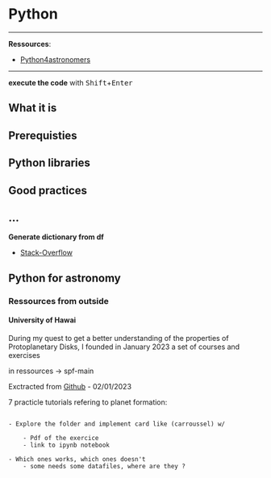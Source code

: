 # Python

***

**Ressources**:

- [Python4astronomers](https://python4astronomers.github.io/)

***


**execute the code** with <kbd>Shift</kbd>+<kbd>Enter</kbd>



## What it is

## Prerequisties

## Python libraries

## Good practices

## ...

**Generate dictionary from df** <br>
- <a href="https://stackoverflow.com/questions/26716616/convert-a-pandas-dataframe-to-a-dictionary">Stack-Overflow</a>
    
## Python for astronomy 

### Ressources from outside

#### University of Hawai

During my quest to get a better understanding of the properties of Protoplanetary Disks, I founded in January 2023 a set of courses and exercises 


in ressources -> spf-main 

Exctracted from [Github](https://github.com/interstellarmedium/spf) - 02/01/2023

7 practicle tutorials refering to planet formation:

```{note}

- Explore the folder and implement card like (carroussel) w/

    - Pdf of the exercice
    - link to ipynb notebook
    
- Which ones works, which ones doesn't
    - some needs some datafiles, where are they ?

```

